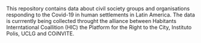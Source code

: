 This repository contains data about civil society groups and organisations responding to the Covid-19 in human settlements in Latin America. The data is currrently being collected throught the alliance between Habitants Interntational Coallition (HIC) the Platform for the Right to the City, Instituto Polis, UCLG and COiNVITE.


